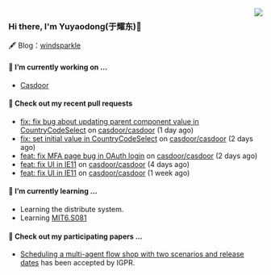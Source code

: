 <img align="right" src="https://github-readme-stats.vercel.app/api?username=leo220yuyaodog&show_icons=true&icon_color=805AD5&text_color=718096&bg_color=ffffff&hide_title=true" />

### Hi there, I'm Yuyaodong(于耀东)👋
🖋 Blog：[windsparkle](https://blog.windsparkle.top)
#### 🔭 I’m currently working on ...
- [Casdoor](https://github.com/casdoor)

#### 🔨 Check out my recent pull requests

- [fix: fix bug about updating parent component value in CountryCodeSelect](https://github.com/casdoor/casdoor/pull/1891) on [casdoor/casdoor](https://github.com/casdoor/casdoor) (1 day ago)
- [fix: set initial value in CountryCodeSelect](https://github.com/casdoor/casdoor/pull/1890) on [casdoor/casdoor](https://github.com/casdoor/casdoor) (2 days ago)
- [feat: fix MFA page bug in OAuth login](https://github.com/casdoor/casdoor/pull/1889) on [casdoor/casdoor](https://github.com/casdoor/casdoor) (2 days ago)
- [feat: fix UI in IE11](https://github.com/casdoor/casdoor/pull/1878) on [casdoor/casdoor](https://github.com/casdoor/casdoor) (4 days ago)
- [feat: fix UI in IE11](https://github.com/casdoor/casdoor/pull/1871) on [casdoor/casdoor](https://github.com/casdoor/casdoor) (1 week ago)

#### 🌱 I’m currently learning ...
- Learning the distribute system.
- Learning [MIT6.S081](https://pdos.csail.mit.edu/6.828/2021/schedule.html)

#### 📜 Check out my participating papers ...
- [Scheduling a multi-agent flow shop with two scenarios and release dates](https://www.tandfonline.com/doi/full/10.1080/00207543.2023.2188646) has been accepted by IGPR.


